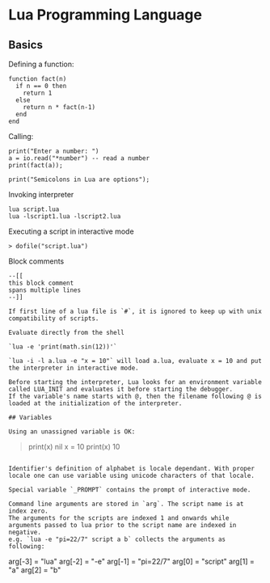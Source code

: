 Lua Programming Language
===

## Basics

Defining a function:

```
function fact(n) 
  if n == 0 then
    return 1
  else
    return n * fact(n-1)
  end
end
```

Calling:

```
print("Enter a number: ")
a = io.read("*number") -- read a number
print(fact(a));

print("Semicolons in Lua are options");
```

Invoking interpreter

```
lua script.lua
lua -lscript1.lua -lscript2.lua
```

Executing a script in interactive mode

```
> dofile("script.lua")
```

Block comments 
```
--[[
this block comment
spans multiple lines
--]]

If first line of a lua file is `#`, it is ignored to keep up with unix compatibility of scripts. 

Evaluate directly from the shell

`lua -e 'print(math.sin(12))'`

`lua -i -l a.lua -e "x = 10"` will load a.lua, evaluate x = 10 and put the interpreter in interactive mode.

Before starting the interpreter, Lua looks for an environment variable called LUA_INIT and evaluates it before starting the debugger.
If the variable's name starts with @, then the filename following @ is loaded at the initialization of the interpreter.

## Variables

Using an unassigned variable is OK:

```
> print(x)
nil
> x = 10
> print(x)
10
```

Identifier's definition of alphabet is locale dependant. With proper locale one can use variable using unicode characters of that locale. 

Special variable `_PROMPT` contains the prompt of interactive mode.

Command line arguments are stored in `arg`. The script name is at index zero.
The arguments for the scripts are indexed 1 and onwards while arguments passed to lua prior to the script name are indexed in negative.
e.g. `lua -e "pi=22/7" script a b` collects the arguments as following:

```
arg[-3] = "lua"
arg[-2] = "-e"
arg[-1] = "pi=22/7"
arg[0] = "script"
arg[1] = "a"
arg[2] = "b"
```
